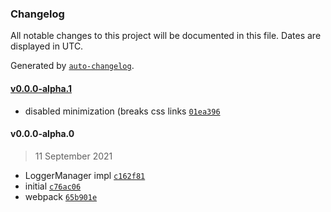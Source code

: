 ### Changelog

All notable changes to this project will be documented in this file. Dates are displayed in UTC.

Generated by [`auto-changelog`](https://github.com/CookPete/auto-changelog).

#### [v0.0.0-alpha.1](https://github.com/nbsolutions-ca/application/compare/v0.0.0-alpha.0...v0.0.0-alpha.1)

- disabled minimization (breaks css links [`01ea396`](https://github.com/nbsolutions-ca/application/commit/01ea3968bd04c009363c42a5a6437dd0e8342e6e)

#### v0.0.0-alpha.0

> 11 September 2021

- LoggerManager impl [`c162f81`](https://github.com/nbsolutions-ca/application/commit/c162f81d080e9e9f45f74110ef12df6145e17642)
- initial [`c76ac06`](https://github.com/nbsolutions-ca/application/commit/c76ac06158573af9a4b7720c058c74da1b655391)
- webpack [`65b901e`](https://github.com/nbsolutions-ca/application/commit/65b901e289376abbdcfb2285c8fa61de1041d63a)

